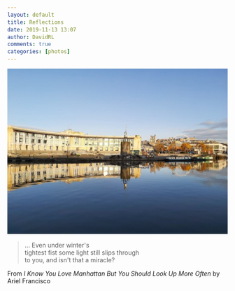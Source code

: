 ```yaml
---  
layout: default  
title: Reflections  
date: 2019-11-13 13:07  
author: DavidRL  
comments: true  
categories: [photos]  
---  
```

<img src="/assets/images/articles/harbourmirror.jpg" class="responsive"><br>


> … Even under winter's<br />tightest fist some light still slips through<br />to you, and isn't that a miracle?

From *I Know You Love Manhattan But You Should Look Up More Often* by Ariel Francisco

